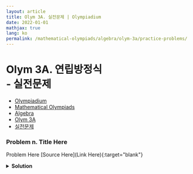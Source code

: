 ```yaml
---
layout: article
title: Olym 3A. 실전문제 | Olympiadium
date: 2022-01-01
mathjax: true
lang: ko
permalink: /mathematical-olympiads/algebra/olym-3a/practice-problems/
---
```

# Olym 3A. 연립방정식 <br> <ssup> - 실전문제</ssup>

<ul class="breadcrumb">
	<li><a href="{{ site.url }}">Olympiadium</a></li> 
	<li><a href="{{ site.url }}mathematical-olympiads/">Mathematical Olympiads</a></li> 
	<li><a href="{{ site.url }}mathematical-olympiads/algebra/">Algebra</a></li> 
	<li><a href="{{ site.url }}mathematical-olympiads/algebra/olym-3a/">Olym 3A</a></li> 
	<li><a href="{{ site.url }}mathematical-olympiads/algebra/olym-3a/practice-problems/">실전문제</a></li>
</ul>

### Problem n. Title Here
<blueboard> Problem Here </blueboard>
[Source Here](Link Here){:target="blank"}
<pinkborder><details>
<summary><b>Solution</b></summary>
Solution Here. 
</details></pinkborder>
